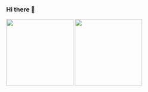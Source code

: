 ### Hi there 👋

<div>
  <img height="180em" align="center" src="https://github-readme-stats-eight-theta.vercel.app/api?username=carlos01amc&show_icons=true&theme=dark&include_all_commits=true&count_private=true"/>
  <img height="180em" align="center" src ="https://github-readme-stats.vercel.app/api/top-langs/?username=carlos01amc&layout=compact&theme=dark"
 </div>
